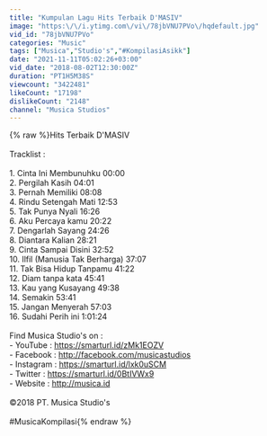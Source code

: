 ```yaml
---
title: "Kumpulan Lagu Hits Terbaik D'MASIV"
image: "https:\/\/i.ytimg.com\/vi\/78jbVNU7PVo\/hqdefault.jpg"
vid_id: "78jbVNU7PVo"
categories: "Music"
tags: ["Musica","Studio's","#KompilasiAsikk"]
date: "2021-11-11T05:02:26+03:00"
vid_date: "2018-08-02T12:30:00Z"
duration: "PT1H5M38S"
viewcount: "3422481"
likeCount: "17198"
dislikeCount: "2148"
channel: "Musica Studios"
---
```

{% raw %}Hits Terbaik D'MASIV<br /><br />Tracklist :<br /><br />1. Cinta Ini Membunuhku 00:00<br />2. Pergilah Kasih 04:01<br />3. Pernah Memiliki 08:08<br />4. Rindu Setengah Mati 12:53<br />5. Tak Punya Nyali 16:26<br />6. Aku Percaya kamu 20:22<br />7. Dengarlah Sayang 24:26<br />8. Diantara Kalian 28:21<br />9. Cinta Sampai Disini 32:52<br />10. Ilfil (Manusia Tak Berharga) 37:07<br />11. Tak Bisa Hidup Tanpamu 41:22<br />12. Diam tanpa kata 45:41<br />13. Kau yang Kusayang 49:38<br />14. Semakin 53:41<br />15. Jangan Menyerah 57:03<br />16. Sudahi Perih ini 1:01:24<br /><br />Find Musica Studio's on :<br />- YouTube     : <a rel="nofollow" target="blank" href="https://smarturl.id/zMk1EOZV">https://smarturl.id/zMk1EOZV</a><br />- Facebook   : <a rel="nofollow" target="blank" href="http://facebook.com/musicastudios">http://facebook.com/musicastudios</a><br />- Instagram  : <a rel="nofollow" target="blank" href="https://smarturl.id/lxk0uSCM">https://smarturl.id/lxk0uSCM</a><br />- Twitter        : <a rel="nofollow" target="blank" href="https://smarturl.id/0BtIVWx9">https://smarturl.id/0BtIVWx9</a><br />- Website      : <a rel="nofollow" target="blank" href="http://musica.id">http://musica.id</a><br /><br />©2018 PT. Musica Studio's<br /><br />#MusicaKompilasi{% endraw %}
